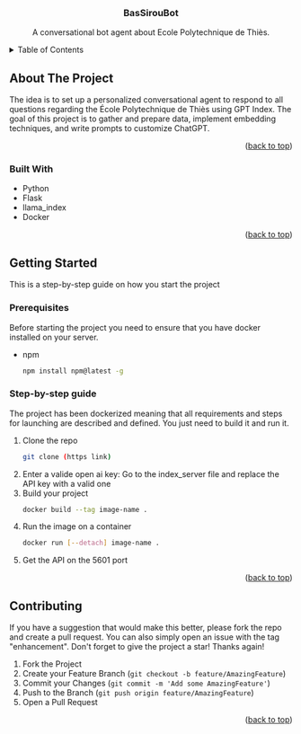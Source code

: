 <!-- Improved compatibility of back to top link: See: https://github.com/othneildrew/Best-README-Template/pull/73 -->
<a name="readme-top"></a>
<!--
*** Thanks for checking out the Best-README-Template. If you have a suggestion
*** that would make this better, please fork the repo and create a pull request
*** or simply open an issue with the tag "enhancement".
*** Don't forget to give the project a star!
*** Thanks again! Now go create something AMAZING! :D
-->





<!-- PROJECT LOGO -->
<br />
<div align="center">

  <h3 align="center">BasSirouBot</h3>

  <p align="center">
    A conversational bot agent about Ecole Polytechnique de Thiès.
  </p>
</div>



<!-- TABLE OF CONTENTS -->
<details>
  <summary>Table of Contents</summary>
  <ol>
    <li>
      <a href="#about-the-project">About The Project</a>
      <ul>
        <li><a href="#built-with">Built With</a></li>
      </ul>
    </li>
    <li>
      <a href="#getting-started">Getting Started</a>
      <ul>
        <li><a href="#prerequisites">Prerequisites</a></li>
        <li><a href="#step-by-step-guide">Step-by-step guide</a></li>
      </ul>
    </li>
    <li><a href="#contributing">Contributing</a></li>
  </ol>
</details>



<!-- ABOUT THE PROJECT -->
## About The Project

The idea is to set up a personalized conversational agent to respond to all questions regarding the École Polytechnique de Thiès using GPT Index.
The goal of this project is to gather and prepare data, implement embedding techniques, and write prompts to customize ChatGPT.
<p align="right">(<a href="#readme-top">back to top</a>)</p>



### Built With


* Python
* Flask
* llama_index
* Docker

<p align="right">(<a href="#readme-top">back to top</a>)</p>



<!-- GETTING STARTED -->
## Getting Started

This is a step-by-step guide on how you start the project

### Prerequisites

Before starting the project you need to ensure that you have docker installed on your server.
* npm
  ```sh
  npm install npm@latest -g
  ```

### Step-by-step guide

The project has been dockerized meaning that all requirements and steps for launching are described and defined. You just need to build it and run it.

1. Clone the repo
   ```sh
   git clone (https link)
   ```
2. Enter a valide open ai key:
   Go to the index_server file and replace the API key with a valid one
3. Build your project
   ```sh
   docker build --tag image-name .
      ```
5. Run the image on a container
   ```sh
   docker run [--detach] image-name .
   ```
6. Get the API on the 5601 port

<p align="right">(<a href="#readme-top">back to top</a>)</p>


## Contributing


If you have a suggestion that would make this better, please fork the repo and create a pull request. You can also simply open an issue with the tag "enhancement".
Don't forget to give the project a star! Thanks again!

1. Fork the Project
2. Create your Feature Branch (`git checkout -b feature/AmazingFeature`)
3. Commit your Changes (`git commit -m 'Add some AmazingFeature'`)
4. Push to the Branch (`git push origin feature/AmazingFeature`)
5. Open a Pull Request

<p align="right">(<a href="#readme-top">back to top</a>)</p>




